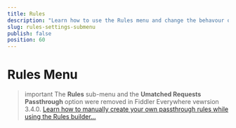 ```yaml
---
title: Rules
description: "Learn how to use the Rules menu and change the behavour of sessions that are not matching active rules"
slug: rules-settings-submenu
publish: false
position: 60
---
```


# Rules Menu


>important The **Rules** sub-menu and the **Umatched Requests Passthrough** option were removed in Fiddler Everywhere vewrsion 3.4.0. [Learn how to manually create your own passthrough rules while using the Rules builder...](slug://rules-unmatched-requests-passthrough)